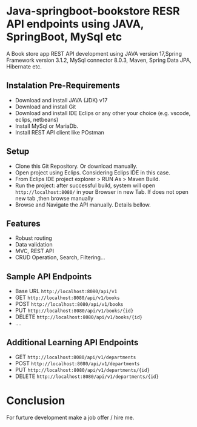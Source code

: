# Java-springboot-bookstore RESR API endpoints using JAVA, SpringBoot, MySql etc

A Book store app REST API development using JAVA version 17,Spring Framework version 3.1.2, MySql connector 8.0.3, Maven, Spring Data JPA, Hibernate etc.

## Instalation Pre-Requirements
- Download and install JAVA (JDK) v17
- Download and install Git 
- Download and install IDE Eclips or any other your choice (e.g. vscode, eclips, netbeans)
- Install MySql or MariaDb.
- Install REST API client like POstman


## Setup
- Clone this Git Repository. Or download manually.
- Open project using Eclips. Considering Eclips IDE in this case.
- From Eclips IDE project explorer > RUN As > Maven Build.
- Run the project: after successful build, system will open `http://localhost:8080/` in your Browser in new Tab. If does not open new tab ,then browse manually
- Browse and Navigate the API manually. Details bellow.


## Features
- Robust routing
- Data validation
- MVC, REST API
- CRUD Operation, Search, Filtering...


## Sample API Endpoints
- Base URL `http://localhost:8080/api/v1`
- GET  `http://localhost:8080/api/v1/books`
- POST `http://localhost:8080/api/v1/books`
- PUT  `http://localhost:8080/api/v1/books/{id}`
- DELETE `http://localhost:8080/api/v1/books/{id}`
- ....

## Additional Learning API Endpoints
- GET  `http://localhost:8080/api/v1/departments`
- POST `http://localhost:8080/api/v1/departments`
- PUT  `http://localhost:8080/api/v1/departments/{id}`
- DELETE `http://localhost:8080/api/v1/departments/{id}`


# Conclusion
For furture development make a job offer / hire me. 

 